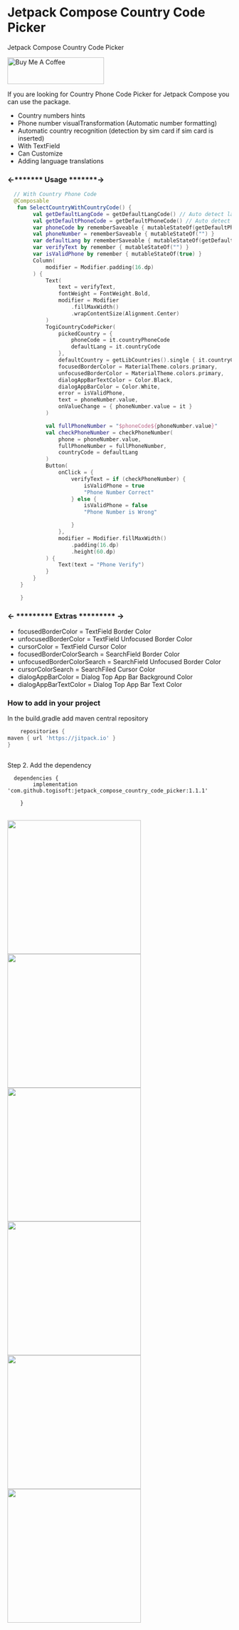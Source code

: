 # Jetpack Compose Country Code Picker
Jetpack Compose Country Code Picker

<a href="https://www.buymeacoffee.com/togitech" target="_blank"><img src="https://cdn.buymeacoffee.com/buttons/v2/default-yellow.png" alt="Buy Me A Coffee" style="height: 60px !important;width: 217px !important;" ></a>

If you are looking for Country Phone Code Picker for Jetpack Compose you can use the package.

* Country numbers hints
* Phone number visualTransformation (Automatic number formatting)
* Automatic country recognition (detection by sim card if sim card is inserted)
* With TextField
* Can Customize
* Adding language translations


<h3> <-******* Usage *******-> </h3>
  
  
```kotlin
  // With Country Phone Code
  @Composable
   fun SelectCountryWithCountryCode() {
        val getDefaultLangCode = getDefaultLangCode() // Auto detect language
        val getDefaultPhoneCode = getDefaultPhoneCode() // Auto detect phone code : +90
        var phoneCode by rememberSaveable { mutableStateOf(getDefaultPhoneCode) }
        val phoneNumber = rememberSaveable { mutableStateOf("") }
        var defaultLang by rememberSaveable { mutableStateOf(getDefaultLangCode) }
        var verifyText by remember { mutableStateOf("") }
        var isValidPhone by remember { mutableStateOf(true) }
        Column(
            modifier = Modifier.padding(16.dp)
        ) {
            Text(
                text = verifyText,
                fontWeight = FontWeight.Bold,
                modifier = Modifier
                    .fillMaxWidth()
                    .wrapContentSize(Alignment.Center)
            )
            TogiCountryCodePicker(
                pickedCountry = {
                    phoneCode = it.countryPhoneCode
                    defaultLang = it.countryCode
                },
                defaultCountry = getLibCountries().single { it.countryCode == defaultLang },
                focusedBorderColor = MaterialTheme.colors.primary,
                unfocusedBorderColor = MaterialTheme.colors.primary,
                dialogAppBarTextColor = Color.Black,
                dialogAppBarColor = Color.White,
                error = isValidPhone,
                text = phoneNumber.value,
                onValueChange = { phoneNumber.value = it }
            )

            val fullPhoneNumber = "$phoneCode${phoneNumber.value}"
            val checkPhoneNumber = checkPhoneNumber(
                phone = phoneNumber.value,
                fullPhoneNumber = fullPhoneNumber,
                countryCode = defaultLang
            )
            Button(
                onClick = {
                    verifyText = if (checkPhoneNumber) {
                        isValidPhone = true
                        "Phone Number Correct"
                    } else {
                        isValidPhone = false
                        "Phone Number is Wrong"

                    }
                },
                modifier = Modifier.fillMaxWidth()
                    .padding(16.dp)
                    .height(60.dp)
            ) {
                Text(text = "Phone Verify")
            }
        }
    }

    }
```
  
  
  
  <h3><- ********* Extras ********* -></h3>
  
  * focusedBorderColor = TextField Border Color
  * unfocusedBorderColor = TextField Unfocused Border Color
  * cursorColor = TextField Cursor Color
  * focusedBorderColorSearch = SearchField Border Color
  * unfocusedBorderColorSearch = SearchField Unfocused Border Color
  * cursorColorSearch = SearchFiled Cursor Color
  * dialogAppBarColor = Dialog Top App Bar Background Color
  * dialogAppBarTextColor = Dialog Top App Bar Text Color

  
<h3> How to add in your project </h3>
 
In the build.gradle add maven central repository
    
    
    
```groovy
    repositories {
maven { url 'https://jitpack.io' }
}
    
```
Step 2. Add the dependency
```
  dependencies {
	    implementation 'com.github.togisoft:jetpack_compose_country_code_picker:1.1.1'

	}  
```    
    
    
    
<br>
<div class="row">
	<img src="screenshots/error.gif" width="300"> 
    <img src="screenshots/shot_screen.gif" width="300"> 
  <img src="screenshots/1.jpg" width="300"> 
  <img src="screenshots/2.jpg" width="300"> 
  <img src="screenshots/3.jpg" width="300"> 
  <img src="screenshots/4.jpg" width="300"> 
 </div>
